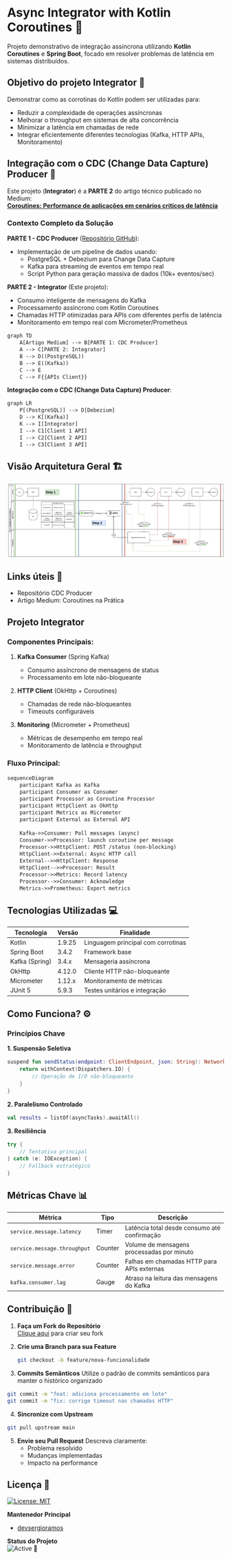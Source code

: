 # Async Integrator with Kotlin Coroutines 🚀

Projeto demonstrativo de integração assíncrona utilizando **Kotlin Coroutines** e **Spring Boot**, focado em resolver problemas de latência em sistemas distribuídos.

## Objetivo do projeto Integrator 🎯
Demonstrar como as corrotinas do Kotlin podem ser utilizadas para:
- Reduzir a complexidade de operações assíncronas
- Melhorar o throughput em sistemas de alta concorrência
- Minimizar a latência em chamadas de rede
- Integrar eficientemente diferentes tecnologias (Kafka, HTTP APIs, Monitoramento)

## Integração com o CDC (Change Data Capture) Producer 🔗
Este projeto (**Integrator**) é a **PARTE 2** do artigo técnico publicado no Medium:  
[**Coroutines: Performance de aplicações em cenários críticos de latência**](https://medium.com/@devsergioramos/coroutines-performance-de-aplica%C3%A7%C3%B5es-em-cen%C3%A1rios-cr%C3%ADticos-de-lat%C3%AAncia-uma-abordagem-pr%C3%A1tica-com-1ba5ff21cd9f)

### Contexto Completo da Solução
**PARTE 1 - CDC Producer** ([Repositório GitHub](https://github.com/devsergioramos/cdc-event-driven-architecture-producer)):
- Implementação de um pipeline de dados usando:
    - PostgreSQL + Debezium para Change Data Capture
    - Kafka para streaming de eventos em tempo real
    - Script Python para geração massiva de dados (10k+ eventos/sec)

**PARTE 2 - Integrator** (Este projeto):
- Consumo inteligente de mensagens do Kafka
- Processamento assíncrono com Kotlin Coroutines
- Chamadas HTTP otimizadas para APIs com diferentes perfis de latência
- Monitoramento em tempo real com Micrometer/Prometheus

```mermaid
graph TD
    A[Artigo Medium] --> B[PARTE 1: CDC Producer]
    A --> C[PARTE 2: Integrator]
    B --> D((PostgreSQL))
    B --> E((Kafka))
    C --> E
    C --> F{{APIs Client}}
```

**Integração com o CDC (Change Data Capture) Producer**:
```mermaid
graph LR
    P[(PostgreSQL)] --> D[Debezium]
    D --> K[(Kafka)]
    K --> I[Integrator]
    I --> C1[Client 1 API]
    I --> C2[Client 2 API]
    I --> C3[Client 3 API]
```

## Visão Arquitetura Geral 🏗️
![img_1.png](./img_1.png)

## Links úteis 🔗 
* Repositório CDC Producer
* Artigo Medium: Coroutines na Prática


## Projeto Integrator

### Componentes Principais:
1. **Kafka Consumer** (Spring Kafka)
    - Consumo assíncrono de mensagens de status
    - Processamento em lote não-bloqueante

2. **HTTP Client** (OkHttp + Coroutines)
    - Chamadas de rede não-bloqueantes
    - Timeouts configuráveis

3. **Monitoring** (Micrometer + Prometheus)
    - Métricas de desempenho em tempo real
    - Monitoramento de latência e throughput

### Fluxo Principal:
```mermaid
sequenceDiagram
    participant Kafka as Kafka
    participant Consumer as Consumer
    participant Processor as Coroutine Processor
    participant HttpClient as OkHttp
    participant Metrics as Micrometer
    participant External as External API
    
    Kafka->>Consumer: Poll messages (async)
    Consumer->>Processor: launch coroutine per message
    Processor->>HttpClient: POST /status (non-blocking)
    HttpClient->>External: Async HTTP call
    External-->>HttpClient: Response
    HttpClient-->>Processor: Result
    Processor->>Metrics: Record latency
    Processor-->>Consumer: Acknowledge
    Metrics->>Prometheus: Export metrics
```

## Tecnologias Utilizadas 💻

| Tecnologia           | Versão    | Finalidade                              |
|----------------------|-----------|-----------------------------------------|
| Kotlin               | 1.9.25    | Linguagem principal com corrotinas      |
| Spring Boot          | 3.4.2     | Framework base                          |
| Kafka (Spring)       | 3.4.x     | Mensageria assíncrona                   |
| OkHttp               | 4.12.0    | Cliente HTTP não-bloqueante             |
| Micrometer           | 1.12.x    | Monitoramento de métricas               |
| JUnit 5              | 5.9.3     | Testes unitários e integração           |


## Como Funciona? ⚙️

### Princípios Chave

**1. Suspensão Seletiva**
```kotlin
suspend fun sendStatus(endpoint: ClientEndpoint, json: String): NetworkResult<String> {
    return withContext(Dispatchers.IO) {
        // Operação de I/O não-bloqueante
    }
}
```

**2. Paralelismo Controlado**  
```kotlin
val results = listOf(asyncTasks).awaitAll()
```

**3. Resiliência**
```kotlin
try {
    // Tentativa principal
} catch (e: IOException) {
    // Fallback estratégico
}
```

## Métricas Chave 📊

| Métrica                      | Tipo      | Descrição                              |
|------------------------------|-----------|----------------------------------------|
| `service.message.latency`    | Timer     | Latência total desde consumo até confirmação |
| `service.message.throughput` | Counter   | Volume de mensagens processadas por minuto |
| `service.message.error`      | Counter   | Falhas em chamadas HTTP para APIs externas |
| `kafka.consumer.lag`         | Gauge     | Atraso na leitura das mensagens do Kafka |


## Contribuição 🤝

1. **Faça um Fork do Repositório**  
   [Clique aqui](https://github.com/seu-usuario/integrator/fork) para criar seu fork

2. **Crie uma Branch para sua Feature**
   ```bash
   git checkout -b feature/nova-funcionalidade
    ```
3. **Commits Semânticos**
Utilize o padrão de commits semânticos para manter o histórico organizado
```bash
git commit -m "feat: adiciona processamento em lote" 
git commit -m "fix: corrige timeout nas chamadas HTTP"
```
4. **Sincronize com Upstream**
```bash
git pull upstream main
```
5. **Envie seu Pull Request**
    Descreva claramente:
   * Problema resolvido
   * Mudanças implementadas
   * Impacto na performance

## Licença 📜
[![License: MIT](https://img.shields.io/badge/License-MIT-yellow.svg)](https://opensource.org/licenses/MIT)

**Mantenedor Principal**
- [devsergioramos](https://github.com/devsergioramos)

**Status do Projeto**  
![Active](https://img.shields.io/badge/status-active-brightgreen) 🔄  